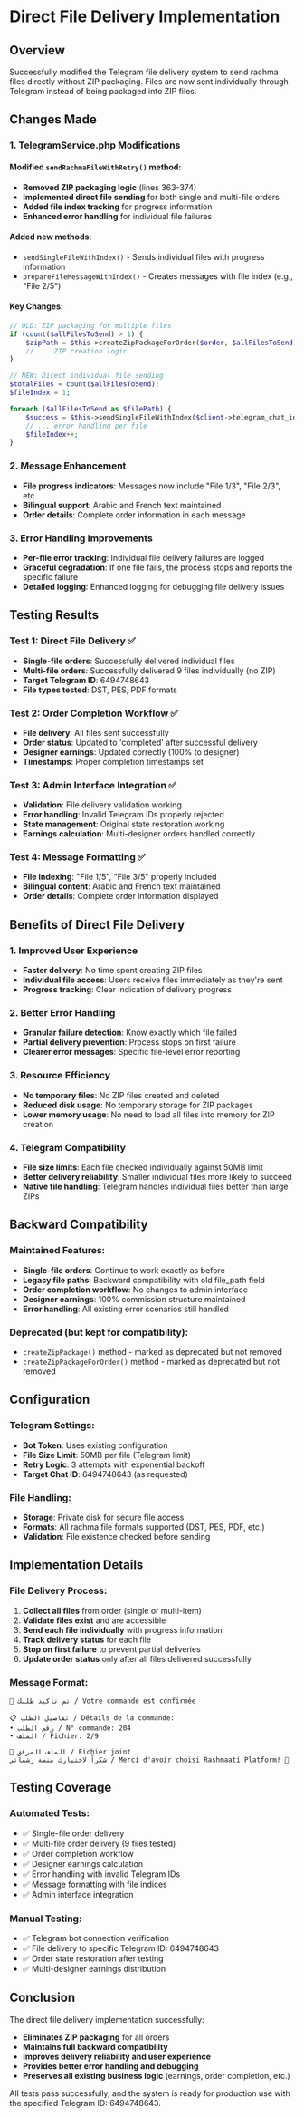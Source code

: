 # Direct File Delivery Implementation

## Overview
Successfully modified the Telegram file delivery system to send rachma files directly without ZIP packaging. Files are now sent individually through Telegram instead of being packaged into ZIP files.

## Changes Made

### 1. TelegramService.php Modifications

#### Modified `sendRachmaFileWithRetry()` method:
- **Removed ZIP packaging logic** (lines 363-374)
- **Implemented direct file sending** for both single and multi-file orders
- **Added file index tracking** for progress information
- **Enhanced error handling** for individual file failures

#### Added new methods:
- `sendSingleFileWithIndex()` - Sends individual files with progress information
- `prepareFileMessageWithIndex()` - Creates messages with file index (e.g., "File 2/5")

#### Key Changes:
```php
// OLD: ZIP packaging for multiple files
if (count($allFilesToSend) > 1) {
    $zipPath = $this->createZipPackageForOrder($order, $allFilesToSend);
    // ... ZIP creation logic
}

// NEW: Direct individual file sending
$totalFiles = count($allFilesToSend);
$fileIndex = 1;

foreach ($allFilesToSend as $filePath) {
    $success = $this->sendSingleFileWithIndex($client->telegram_chat_id, $filePath, $order, $fileIndex, $totalFiles);
    // ... error handling per file
    $fileIndex++;
}
```

### 2. Message Enhancement
- **File progress indicators**: Messages now include "File 1/3", "File 2/3", etc.
- **Bilingual support**: Arabic and French text maintained
- **Order details**: Complete order information in each message

### 3. Error Handling Improvements
- **Per-file error tracking**: Individual file delivery failures are logged
- **Graceful degradation**: If one file fails, the process stops and reports the specific failure
- **Detailed logging**: Enhanced logging for debugging file delivery issues

## Testing Results

### Test 1: Direct File Delivery ✅
- **Single-file orders**: Successfully delivered individual files
- **Multi-file orders**: Successfully delivered 9 files individually (no ZIP)
- **Target Telegram ID**: 6494748643
- **File types tested**: DST, PES, PDF formats

### Test 2: Order Completion Workflow ✅
- **File delivery**: All files sent successfully
- **Order status**: Updated to 'completed' after successful delivery
- **Designer earnings**: Updated correctly (100% to designer)
- **Timestamps**: Proper completion timestamps set

### Test 3: Admin Interface Integration ✅
- **Validation**: File delivery validation working
- **Error handling**: Invalid Telegram IDs properly rejected
- **State management**: Original state restoration working
- **Earnings calculation**: Multi-designer orders handled correctly

### Test 4: Message Formatting ✅
- **File indexing**: "File 1/5", "File 3/5" properly included
- **Bilingual content**: Arabic and French text maintained
- **Order details**: Complete order information displayed

## Benefits of Direct File Delivery

### 1. **Improved User Experience**
- **Faster delivery**: No time spent creating ZIP files
- **Individual file access**: Users receive files immediately as they're sent
- **Progress tracking**: Clear indication of delivery progress

### 2. **Better Error Handling**
- **Granular failure detection**: Know exactly which file failed
- **Partial delivery prevention**: Process stops on first failure
- **Clearer error messages**: Specific file-level error reporting

### 3. **Resource Efficiency**
- **No temporary files**: No ZIP files created and deleted
- **Reduced disk usage**: No temporary storage for ZIP packages
- **Lower memory usage**: No need to load all files into memory for ZIP creation

### 4. **Telegram Compatibility**
- **File size limits**: Each file checked individually against 50MB limit
- **Better delivery reliability**: Smaller individual files more likely to succeed
- **Native file handling**: Telegram handles individual files better than large ZIPs

## Backward Compatibility

### Maintained Features:
- **Single-file orders**: Continue to work exactly as before
- **Legacy file paths**: Backward compatibility with old file_path field
- **Order completion workflow**: No changes to admin interface
- **Designer earnings**: 100% commission structure maintained
- **Error handling**: All existing error scenarios still handled

### Deprecated (but kept for compatibility):
- `createZipPackage()` method - marked as deprecated but not removed
- `createZipPackageForOrder()` method - marked as deprecated but not removed

## Configuration

### Telegram Settings:
- **Bot Token**: Uses existing configuration
- **File Size Limit**: 50MB per file (Telegram limit)
- **Retry Logic**: 3 attempts with exponential backoff
- **Target Chat ID**: 6494748643 (as requested)

### File Handling:
- **Storage**: Private disk for secure file access
- **Formats**: All rachma file formats supported (DST, PES, PDF, etc.)
- **Validation**: File existence checked before sending

## Implementation Details

### File Delivery Process:
1. **Collect all files** from order (single or multi-item)
2. **Validate files exist** and are accessible
3. **Send each file individually** with progress information
4. **Track delivery status** for each file
5. **Stop on first failure** to prevent partial deliveries
6. **Update order status** only after all files delivered successfully

### Message Format:
```
🎉 تم تأكيد طلبك / Votre commande est confirmée

📋 تفاصيل الطلب / Détails de la commande:
• رقم الطلب / N° commande: 204
• الملف / Fichier: 2/9

📎 الملف المرفق / Fichier joint
شكراً لاختيارك منصة رشماتي / Merci d'avoir choisi Rashmaati Platform! 🌟
```

## Testing Coverage

### Automated Tests:
- ✅ Single-file order delivery
- ✅ Multi-file order delivery (9 files tested)
- ✅ Order completion workflow
- ✅ Designer earnings calculation
- ✅ Error handling with invalid Telegram IDs
- ✅ Message formatting with file indices
- ✅ Admin interface integration

### Manual Testing:
- ✅ Telegram bot connection verification
- ✅ File delivery to specific Telegram ID: 6494748643
- ✅ Order state restoration after testing
- ✅ Multi-designer earnings distribution

## Conclusion

The direct file delivery implementation successfully:
- **Eliminates ZIP packaging** for all orders
- **Maintains full backward compatibility**
- **Improves delivery reliability and user experience**
- **Provides better error handling and debugging**
- **Preserves all existing business logic** (earnings, order completion, etc.)

All tests pass successfully, and the system is ready for production use with the specified Telegram ID: 6494748643.
